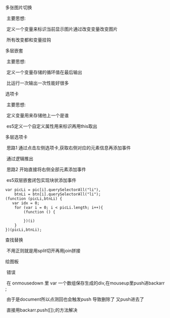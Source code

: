 多张图片切换

​	主要思想:

​		定义一个变量来标识当前显示图片通过改变变量改变图片

​		所有改变都和变量挂钩

多层嵌套

​	主要思想:

​		定义一个变量存储的循环值在最后输出	

​		比运行一次输出一次性能好很多

选项卡

​	主要思想:

​		定义变量用来存储他上一个是谁

​		es5定义一个自定义属性用来标识再用this取出

多层选项卡

​	思路1 通过点击左侧选项卡,获取右侧对应的元素信息再添加事件

​	通过逻辑推出

​	思路2 开始直接将右侧全部元素添加事件

​	es5双层嵌套闭包实现块状添加事件

```
var picLi = pic[i].querySelectorAll("li"),
    btnLi = btn[i].querySelectorAll("li");
(function (picLi,btnLi) {
   var idx = 0;
    for (var i = 0; i < picLi.length; i++){
        (function () {

        })(i)
    }
})(picLi,btnLi);
```

查找替换

​	不用正则就是用split切开再用join拼接

绘图板

​	错误 

​		在 onmousedown 里 var 一个数组保存生成的div,在mouseup里push进backarr  ;

​		由于是document所以点测回也会触发push 导致删除了 又push进去了

​		直接用backarr.push([]);的方法解决